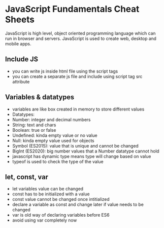 # JavaScript Fundamentals Cheat Sheets

JavaScript is high level, object oriented programming language which can run in browser and servers. JavaScript is used to create web, desktop and mobile apps.

## Include JS
- you can write js inside html file using the script tags
- you can create a separate js file and include using script tag src attribute

## Variables & datatypes
- variables are like box created in memory to store different values
- Datatypes:
- Number: integer and decimal numbers
- String: text and chars
- Boolean: true or false
- Undefined: kinda empty value or no value
- Null: kinda empty value used for objects
- Symbol (ES2015): value that is unique and cannot be changed
- BigInt (ES2020): big number values that a Number datatype cannot hold
- javascript has dynamic type means type will change based on value
- typeof is used to check the type of the value

## let, const, var
- let variables value can be changed
- const has to be initialized with a value
- const value cannot be changed once intitialized
- declare a variable as const and change later if value needs to be changed
- var is old way of declaring variables before ES6
- avoid using var completely now
